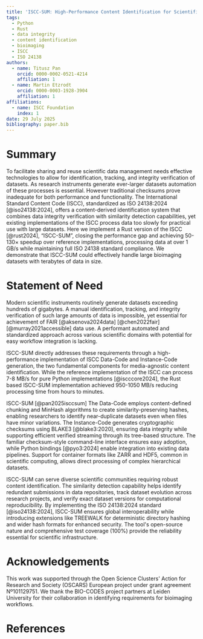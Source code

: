 ```yaml
---
title: 'ISCC-SUM: High-Performance Content Identification for Scientific Data'
tags:
  - Python
  - Rust
  - data integrity
  - content identification
  - bioimaging
  - ISCC
  - ISO 24138
authors:
  - name: Titusz Pan
    orcid: 0000-0002-0521-4214
    affiliation: 1
  - name: Martin Etzrodt
    orcid: 0000-0003-1928-3904
    affiliation: 1
affiliations:
  - name: ISCC Foundation
    index: 1
date: 29 July 2025
bibliography: paper.bib
---
```


# Summary

To facilitate sharing and reuse scientific data management needs effective technologies to allow for identification, tracking, and integrity verification of datasets. As research instruments generate ever-larger datasets automation of these processes is essential. However traditional checksums prove inadequate for both performance and functionality. The International Standard Content Code (ISCC), standardized as ISO 24138:2024 [@iso24138:2024], offers a content-derived identification system that combines data integrity verification with similarity detection capabilities, yet existing implementations of the ISCC process data too slowly for practical use with large datasets. Here we implement a Rust version of the ISCC [@rust2024], “ISCC-SUM”, closing the performance gap and achieving 50-130× speedup over reference implementations, processing data at over 1 GB/s while maintaining full ISO 24138 standard compliance. We demonstrate that ISCC-SUM could effectively handle large bioimaging datasets with terabytes of data in size. 


# Statement of Need

Modern scientific instruments routinely generate datasets exceeding hundreds of gigabytes. A manual identification, tracking, and integrity verification of such large amounts of data is impossible, yet essential for achievement of FAIR [@aksenova2024data] [@chen2022fair] [@murray2021accessible] data use. A performant automated and standardized approach across various scientific domains with potential for easy workflow integration is lacking.

ISCC-SUM directly addresses these requirements through a high-performance implementation of ISCC Data-Code and Instance-Code generation, the two fundamental components for media-agnostic content identification. While the reference implementation of the ISCC can process 7-8 MB/s for pure Python implementations [@iscccore2024], the Rust based ISCC-SUM implementation achieved 950-1050 MB/s reducing processing time from hours to minutes.

ISCC-SUM [@pan2025isccsum]
The Data-Code employs content-defined chunking and MinHash algorithms to create similarity-preserving hashes, enabling researchers to identify near-duplicate datasets even when files have minor variations. The Instance-Code generates cryptographic checksums using BLAKE3 [@blake3:2020], ensuring data integrity while supporting efficient verified streaming through its tree-based structure. The familiar checksum-style command-line interface ensures easy adoption, while Python bindings [@pyo3:2024] enable integration into existing data pipelines. Support for container formats like ZARR and HDF5, common in scientific computing, allows direct processing of complex hierarchical datasets.

ISCC-SUM can serve diverse scientific communities requiring robust content identification. The similarity detection capability helps identify redundant submissions in data repositories, track dataset evolution across research projects, and verify exact dataset versions for computational reproducibility. By implementing the ISO 24138:2024 standard [@iso24138:2024], ISCC-SUM ensures global interoperability while introducing extensions like TREEWALK for deterministic directory hashing and wider hash formats for enhanced security. The tool's open-source nature and comprehensive test coverage (100%) provide the reliability essential for scientific infrastructure.

# Acknowledgements

This work was supported through the Open Science Clusters' Action for Research and Society (OSCARS) European project under grant agreement Nº101129751. We thank the BIO-CODES project partners at Leiden University for their collaboration in identifying requirements for bioimaging workflows.

# References